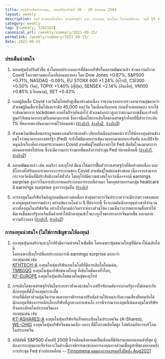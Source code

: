 ```yaml
---
title: สรุปประเด็นการลงทุน, ก่อนสัปดาห์วันที่ 16 - 20 สิงหาคม 2564
layout: weekly
description: สรุป ความเคลื่อนไหว ทางเศรษฐกิจ และ การลงทุน รอบโลก ในรอบสัปดาห์, วันที่ 15 สิงหาคม 2564
category: weekly
tag: [summary, Y2021Q3]
canonical_url: /weekly/summary/2021-08-15/
permalink: /weekly/summary/2021-08-15/
date: 2021-08-15
---
```


### ประเด็นน่าสนใจ

1. ตลาดหุ้นยังปรับตัวขึ้น นำโดยผลประกอบการที่ดีของบริษัทในตลาดพัฒนาแล้ว ส่วนความกังวล Covid ในภาพรวมของโลกก็ผ่อนคลายลง โดย Dow Jones +0.87%, S&P500 +0.71%, NASDAQ -0.09%, EU STOXX 600 +1.24% (ยุโรป), CSI300 +0.50% (จีน), TOPIX +1.40% (ญี่ปุ่น), SENSEX +2.14% (อินเดีย), VN100 +0.85% (เวียดนาม), SET +0.43%

2. ยอดผู้ติดเชื้อ Covid รายวันในไทยยังสูงขึ้นอย่างต่อเนื่อง รายงานจากกระทรวงสาธารณสุขคาดว่าตัวเลขผู้ติดเชื้อจะขึ้นไปแตะระดับ 45,000 คน/วัน ในเดือนกันยายน ก่อนที่จะค่อยลดลง หากใช้ระดับมาตรการ lockdown แบบในปัจจุบันต่อไป ตัวเลขดังกล่าวสูงกว่าสถานการณ์ขั้นเลวร้ายที่ศูนย์วิจัยธนาคารกรุงศรีเคยคาดการณ์ ซึ่งอาจมีผลให้การเติบโตของเศรษฐกิจไทยปีนี้ต่ำกว่าระดับ 1% ที่หลายสถาบันคาดการณ์ไว้ก่อนหน้า
([อ้างอิง1](https://www.prachachat.net/general/news-738037), 
[อ้างอิง2](https://www.bbc.com/thai/thailand-58199722), 
[อ้างอิง3](https://www.bangkokbiznews.com/news/detail/949794)) 

3. ตัวเลขเงินเฟ้อเดือนกรกฎาคมของอเมริกาชะลอตัว เทียบกับเดือนก่อนหน้า ทำให้นักลงทุนค่อนข้างแน่ใจว่าธนาคารกลางสหรัฐฯ (Fed) จะยังไม่มีมาตรการเข้มงวดออกมาแบบกะทันหัน และมีปัจจัยหนุนอีกเรื่องคือการแพร่ระบาดของ Covid สายพันธุ์ใหม่ที่อาจทำให้ Fed ตัดสินใจคงมาตรการผ่อนคลายต่อไปก่อน ซึ่งจะมีความกระจ่างมากขึ้นหลังการประชุม Fed ปลายเดือนนี้
([อ้างอิง1](https://www.businessinsider.com/cpi-inflation-july-price-growth-index-economic-data-supply-shortages-2021-8), 
[อ้างอิง2](https://finance.yahoo.com/news/us-stocks-slowing-inflation-growth-203654183.html)) 

4. ตลาดพัฒนาแล้ว เช่น อเมริกา และยุโรป มีแนวโน้มการฟื้นตัวทางเศรษฐกิจที่ดีอย่างต่อเนื่อง และมีโอกาสได้รับผลกระทบจากการระบาดของ Covid สายพันธุ์ใหม่ค่อนข้างน้อย เนื่องจากสามารถกระจายวัคซีนที่มีประสิทธิภาพได้ทั่วถึง โดยยุโรปมีความน่าสนใจกว่าเนื่องจากมี earnings surprise สูงกว่าในการประการผลประกอบการรอบที่ผ่านมา โดยอุตสาหกรรมกลุ่ม healtcare มี earnings surprise สูงกว่ากลุ่มอื่น
([อ้างอิง](https://www.finnomena.com/finnomena-ic/port-strategy-download/)) 

5. การลงทุนในบริษัทจีนยังถูกกดดันอย่างต่อเนื่อง ล่าสุดทางการจีนประกาศว่าจะมีการตรวจสอบและควบคุมอุตสาหกรรมต่างๆ อย่างเข้มงวดในช่วง 5 ปีต่อจากนี้ ซึ่งจะกดดันนักลงทุนต่างชาติจำนวนมากที่ลงทุนในบริษัทจีน อย่างไรก็ตามนักวิเคราะห์บางส่วนให้ความเห็นว่าการพยายามสื่อสารให้ชัดเจนขึ้นของรัฐบาลจีนนั้นช่วยทำให้นักลงทุนเข้าใจแรงจูงใจของทางการจีนมากขึ้น และคลายความกังวลลง
([อ้างอิง1](https://www.bbc.com/news/business-58182658), 
[อ้างอิง2](https://www.finnomena.com/the-opportunity/news-update-13-08-2021/)) 


### การลงทุนน่าสนใจ (ไม่ใช่การเชิญชวนให้ลงทุน)

1. กองทุนหุ้นอเมริกาและยุโรปยังมีความน่าสนใจเพิ่มขึ้น โดยเฉพาะหุ้นขนาดใหญ่ที่มีแนวโน้มเติบโตดี  
โดยเฉพาะฝั่งยุโรปที่ผลประกอบการมี earnings surprise มากกว่า  
กองทุนเด่น เช่น  
[KFHTECH-A](https://www.finnomena.com/fund/KFHTECH-A) ลงทุนในหุ้นบริษัทเทคโนโลยีที่มีการเติบโตโดดเด่น,  
[TMBGQG](https://www.finnomena.com/fund/TMBGQG) ลงทุนในหุ้นบริษัทขนาดใหญ่ ที่เติบโตมั่นคงทั่วโลก,  
[KF-EUROPE](https://www.finnomena.com/fund/KF-EUROPE) ลงทุนในหุ้นเติบโตขนาดใหญ่ของยุโรป

2. การเติบโตของเศรษฐกิจจีนในระยะยาวยังคงน่าสนใจ แต่ปัจจัยกดดันจากภาครัฐอาจไม่เหมาะกับนักลงทุนที่ตั้งใจลงทุนระยะสั้น  
ท่านที่มีอัตราส่วนหุ้นจีนจำนวนมากอาจพิจารณาปรับสัดส่วนให้เหมาะกับความเสี่ยงที่ยอมรับได้  
นักลงทุนที่ต้องการหลีกเลี่ยงบริษัทที่ถูกทางการเพ่งเล็ง อาจพิจารณากองทุนที่เน้นลงทุนในบริษัทที่จดทะเบียนในประเทศจีนเอง  
กองทุนเด่น เช่น  
[KT-ASHARES-A](https://www.finnomena.com/fund/KT-Ashares-A) ลงทุนในหุ้นบริษัทจีนที่จดทะเบียนในประเทศจีน (A-Shares),  
[WE-CHIG](https://www.finnomena.com/fund/WE-CHIG) ลงทุนในหุ้นบริษัทจีนขนาดเล็ก-กลาง ที่มีโอกาสเติบโตสูง ไปพร้อมกับการบริโภคในประเทศจีน

3. สถิติดัชนี S&P500 ตั้งแต่ปี 2009 ชี้ว่าเดือนสิงหาคมเป็นเดือนที่มีอัตราผลตอบแทนต่ำที่สุด  ผู้ต้องการลงทุนแบบจับจังหวะในช่วงนี้อาจพิจารณาชะลอการลงทุนบางส่วนเพื่อดูท่าทีของตลาดหลังการประชุม Fed ช่วงปลายเดือน -- [Finnomena มุมมองการลงทุนครึ่งปีหลัง Aug2021](https://www.finnomena.com/finnomena-ic/port-strategy-download/) 